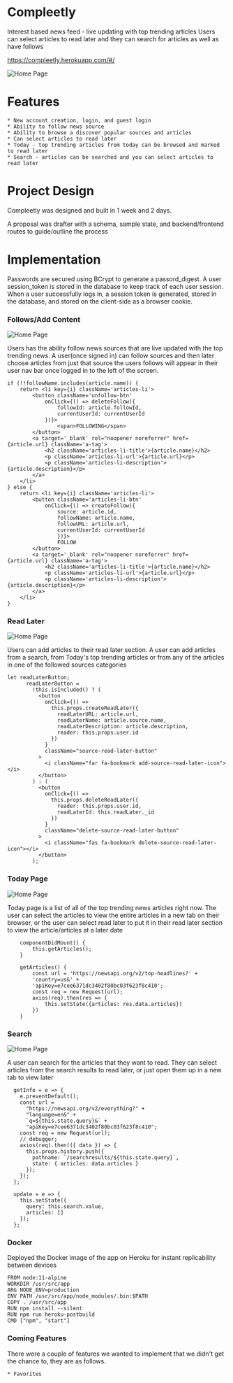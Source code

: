 # Compleetly

Interest based news feed - live updating with top trending articles
Users can select articles to read later and they can search for articles as well as have follows

https://compleetly.herokuapp.com/#/

![Home Page](./pic1.png)

# Features
    * New account creation, login, and guest login
    * Ability to follow news source
    * Ability to browse a discover popular sources and articles
    * Can select articles to read later
    * Today - top trending articles from today can be browsed and marked to read later
    * Search - articles can be searched and you can select articles to read later

# Project Design

Compleetly was designed and built in 1 week and 2 days. 

A proposal was drafter with a schema, sample state, and backend/frontend routes to guide/outline the process

# Implementation

Passwords are secured using BCrypt to generate a passord_digest. A user session_token is stored in the database to keep track of each user session. When a user successfully logs in, a session token is generated, stored in the database, and stored on the client-side as a browser cookie.

### Follows/Add Content

![Home Page](./pic2.png)

Users has the ability follow news sources that are live updated with the top trending news. A user(once signed in) can follow sources and then later choose articles from just that source the users follows will appear in their user nav bar once logged in to the left of the screen.

```
if (!!followName.includes(article.name)) {
    return <li key={i} className='articles-li'>
        <button className='unfollow-btn' 
            onClick={() => deleteFollow({ 
                followId: article.followId, 
                currentUserId: currentUserId 
            })}>
                <span>FOLLOWING</span>
        </button>
        <a target='_blank' rel="noopener noreferrer" href={article.url} className='a-tag'>
            <h2 className='articles-li-title'>{article.name}</h2>
            <p className='articles-li-url'>{article.url}</p>
            <p className='articles-li-description'>{article.description}</p>
        </a>
    </li>
} else {
    return <li key={i} className='articles-li'>
        <button className='articles-li-btn' 
            onClick={() => createFollow({ 
                source: article.id, 
                followName: article.name, 
                followURL: article.url, 
                currentUserId: currentUserId
                })}>
                FOLLOW
        </button>
        <a target='_blank' rel="noopener noreferrer" href={article.url} className='a-tag'>
            <h2 className='articles-li-title'>{article.name}</h2>
            <p className='articles-li-url'>{article.url}</p>
            <p className='articles-li-description'>{article.description}</p>
        </a>
    </li>
}
```

### Read Later

![Home Page](./pic3.png)

Users can add articles to their read later section. A user can add articles from a search, from Today's top trending articles or from any of the articles in one of the followed sources categories

```
let readLaterButton;
      readLaterButton =
        !this.isIncluded() ? (
          <button
            onClick={() =>
              this.props.createReadLater({
                readLaterURL: article.url,
                readLaterName: article.source.name,
                readLaterDescription: article.description,
                reader: this.props.user.id
              })
            }
            className="source-read-later-button"
          >
            <i className="far fa-bookmark add-source-read-later-icon"></i>
          </button>
        ) : (
          <button
            onClick={() =>
              this.props.deleteReadLater({
                reader: this.props.user.id,
                readLaterId: this.readLater._id
              })
            }
            className="delete-source-read-later-button"
          >
            <i className="fas fa-bookmark delete-source-read-later-icon"></i>
          </button>
        );
```

### Today Page

![Home Page](./pic4.png)

Today page is a list of all of the top trending news articles right now. The user can select the articles to view the entire articles in a new tab on their browser, or the user can select read later to put it in their read later section to view the article/articles at a later date

```
    componentDidMount() {
        this.getArticles();
    }
    
    getArticles() {
        const url = 'https://newsapi.org/v2/top-headlines?' +
        'country=us&' +
        'apiKey=e7cee6371dc3402f80bc03f623f8c410';
        const req = new Request(url);
        axios(req).then(res => {
            this.setState({articles: res.data.articles})
        })
    }
```

### Search

![Home Page](./pic5.png)

A user can search for the articles that they want to read. They can select articles from the search results to read later, or just open them up in a new tab to view later
```
  getInfo = e => {
    e.preventDefault();
    const url =
      "https://newsapi.org/v2/everything?" +
      "language=en&" +
      `q=${this.state.query}&` +
      "apiKey=e7cee6371dc3402f80bc03f623f8c410";
    const req = new Request(url);
    // debugger;
    axios(req).then(({ data }) => {
      this.props.history.push({
        pathname: `/searchresults/${this.state.query}`,
        state: { articles: data.articles }
      });
    });
  };

  update = e => {
    this.setState({
      query: this.search.value,
      articles: []
    });
  };
```

### Docker

Deployed the Docker image of the app on Heroku for instant replicability between devices 

```
FROM node:11-alpine
WORKDIR /usr/src/app
ARG NODE_ENV=production
ENV PATH /usr/src/app/node_modules/.bin:$PATH
COPY . /usr/src/app
RUN npm install --silent 
RUN npm run heroku-postbuild
CMD ["npm", "start"]
```
### Coming Features

There were a couple of features we wanted to implement that we didn't get the chance to, they are as follows.

    * Favorites